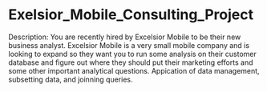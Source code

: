 # Exelsior_Mobile_Consulting_Project
Description: You are recently hired by Excelsior Mobile to be their new business analyst. Excelsior Mobile is a very small mobile company and is looking to expand so they want you to run some analysis on their customer database and figure out where they should put their marketing efforts and some other important analytical questions. Appication of data management, subsetting data, and joinning queries.
